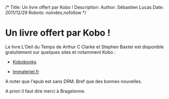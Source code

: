 /*
Title: Un livre offert par Kobo !
Description: 
Author: Sébastien Lucas
Date: 2011/12/29
Robots: noindex,nofollow
*/
# Un livre offert par Kobo !

Le livre L'Oeil du Temps de Arthur C Clarke et Stephen Baxter est disponible gratuitement sur quelques sites et notamment Kobo :

*	[Kobobooks](http://www.kobobooks.fr/lists/oeildutemps/6VNMOY8ZRkeA8a3qpDnZag-1.html)

*	[Immateriel.fr](http://librairie.immateriel.fr/fr/list/editeur-289-bragelonne/page/1/price)

A noter que l'epub est sans DRM. Bref que des bonnes nouvelles.

A priori il faut dire merci à Bragelonne.
